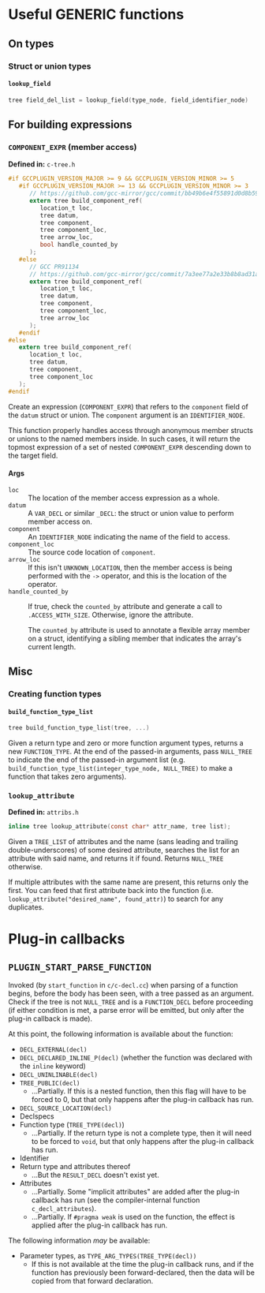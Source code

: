 
# Useful GENERIC functions

## On types

### Struct or union types

#### `lookup_field`

```c
tree field_del_list = lookup_field(type_node, field_identifier_node)
```

## For building expressions

### `COMPONENT_EXPR` (member access)

**Defined in:** `c-tree.h`
```c
#if GCCPLUGIN_VERSION_MAJOR >= 9 && GCCPLUGIN_VERSION_MINOR >= 5
   #if GCCPLUGIN_VERSION_MAJOR >= 13 && GCCPLUGIN_VERSION_MINOR >= 3
      // https://github.com/gcc-mirror/gcc/commit/bb49b6e4f55891d0d8b596845118f40df6ae72a5
      extern tree build_component_ref(
         location_t loc,
         tree datum,
         tree component,
         tree component_loc,
         tree arrow_loc,
         bool handle_counted_by
      );
   #else
      // GCC PR91134
      // https://github.com/gcc-mirror/gcc/commit/7a3ee77a2e33b8b8ad31aea27996ebe92a5c8d83
      extern tree build_component_ref(
         location_t loc,
         tree datum,
         tree component,
         tree component_loc,
         tree arrow_loc
      );
   #endif
#else
   extern tree build_component_ref(
      location_t loc,
      tree datum,
      tree component,
      tree component_loc
   );
#endif
```

Create an expression (`COMPONENT_EXPR`) that refers to the `component` field of the `datum` struct or union. The `component` argument is an `IDENTIFIER_NODE`.

This function properly handles access through anonymous member structs or unions to the named members inside. In such cases, it will return the topmost expression of a set of nested `COMPONENT_EXPR` descending down to the target field.

#### Args

<dl>
   <dt><code>loc</code></dt>
      <dd>The location of the member access expression as a whole.</dd>
   <dt><code>datum</code></dt>
      <dd>A <code>VAR_DECL</code> or similar <code>_DECL</code>: the struct or union value to perform member access on.</dd>
   <dt><code>component</code></dt>
      <dd>An <code>IDENTIFIER_NODE</code> indicating the name of the field to access.</dd>
   <dt><code>component_loc</code></dt>
      <dd>The source code location of <code>component</code>.</dd>
   <dt><code>arrow_loc</code></dt>
      <dd>If this isn't <code>UNKNOWN_LOCATION</code>, then the member access is being performed with the <code>-&gt;</code> operator, and this is the location of the operator.</dd>
   <dt><code>handle_counted_by</code></dt>
      <dd>
         <p>If true, check the <code>counted_by</code> attribute and generate a call to <code>.ACCESS_WITH_SIZE</code>. Otherwise, ignore the attribute.</p>
         <p>The <code>counted_by</code> attribute is used to annotate a flexible array member on a struct, identifying a sibling member that indicates the array's current length.</p>
      </dd>
</dl>


## Misc

### Creating function types

#### `build_function_type_list`

```c
tree build_function_type_list(tree, ...)
```

Given a return type and zero or more function argument types, returns a new `FUNCTION_TYPE`. At the end of the passed-in arguments, pass `NULL_TREE` to indicate the end of the passed-in argument list (e.g. `build_function_type_list(integer_type_node, NULL_TREE)` to make a function that takes zero arguments).

### `lookup_attribute`

**Defined in:** `attribs.h`

```c
inline tree lookup_attribute(const char* attr_name, tree list);
```

Given a `TREE_LIST` of attributes and the name (sans leading and trailing double-underscores) of some desired attribute, searches the list for an attribute with said name, and returns it if found. Returns `NULL_TREE` otherwise.

If multiple attributes with the same name are present, this returns only the first. You can feed that first attribute back into the function (i.e. `lookup_attribute("desired_name", found_attr)`) to search for any duplicates.



# Plug-in callbacks

## `PLUGIN_START_PARSE_FUNCTION`

Invoked (by `start_function` in `c/c-decl.cc`) when parsing of a function begins, before the body has been seen, with a tree passed as an argument. Check if the tree is not `NULL_TREE` and is a `FUNCTION_DECL` before proceeding (if either condition is met, a parse error will be emitted, but only after the plug-in callback is made).

At this point, the following information is available about the function:

* `DECL_EXTERNAL(decl)`
* `DECL_DECLARED_INLINE_P(decl)` (whether the function was declared with the `inline` keyword)
* `DECL_UNINLINABLE(decl)`
* `TREE_PUBLIC(decl)`
  * ...Partially. If this is a nested function, then this flag will have to be forced to 0, but that only happens after the plug-in callback has run.
* `DECL_SOURCE_LOCATION(decl)`
* Declspecs
* Function type (`TREE_TYPE(decl)`)
  * ...Partially. If the return type is not a complete type, then it will need to be forced to `void`, but that only happens after the plug-in callback has run.
* Identifier
* Return type and attributes thereof
  * ...But the `RESULT_DECL` doesn't exist yet.
* Attributes
  * ...Partially. Some "implicit attributes" are added after the plug-in callback has run (see the compiler-internal function `c_decl_attributes`).
  * ...Partially. If `#pragma weak` is used on the function, the effect is applied after the plug-in callback has run.

The following information *may* be available:

* Parameter types, as `TYPE_ARG_TYPES(TREE_TYPE(decl))`
  * If this is not available at the time the plug-in callback runs, and if the function has previously been forward-declared, then the data will be copied from that forward declaration.